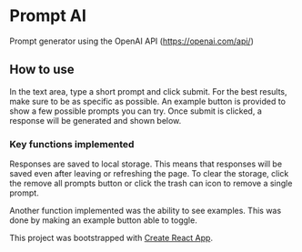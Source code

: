 # Prompt AI
Prompt generator using the OpenAI API (https://openai.com/api/)

## How to use
In the text area, type a short prompt and click submit. For the best results, make sure to be as specific as possible. An example button is provided to show a few possible prompts you can try. Once submit is clicked, a response will be generated and shown below.

### Key functions implemented
Responses are saved to local storage. This means that responses will be saved even after leaving or refreshing the page. To clear the storage, click the remove all prompts button or click the trash can icon to remove a single prompt. 

Another function implemented was the ability to see examples. This was done by making an example button able to toggle.

This project was bootstrapped with [Create React App](https://github.com/facebook/create-react-app).
